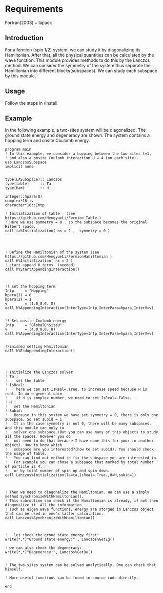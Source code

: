 # Requirements

Fortran(2003)  + lapack

## Introduction
For a fermion (spin 1/2) system, we can study it by diagonalizing its Hamiltonian. After that, all the physical quantities can be calculated by the wave function. This module provides methods to do this by the Lanczos method. We can consider the symmetry of the system thus separate the Hamiltonian into different blocks(subspaces). We can study each subspace by this module.</br>

## Usage
Follow the steps in /Install.


## Example
In the following example, a two-sites system will be diagonalized. The ground state energy and degeneracy are shown. The system contains a hopping term and onsite Coulomb energy.

    program main
    ! In this example, we consider a hopping between the two sites t=1,
    ! and also a onsite Coulomb interaction U = 4 (on each site).
    use LanczosSubspace
    implicit none


    type(LASubSpace):: Lanczos
    type(table)     :: Ta
    type(Ham)       :: H

    integer::hpara(8)
    complex*16::v
    character*16::Intp

    ! Initialization of table   (see https://github.com/HengyueLi/Fermion_Table )
    ! Here we use symmetry = 0 , so the subspace becomes the original Hilbert space.
    call ta%Initialization( ns = 2 ,  symmetry = 0 )




    ! Define the Hamiltonian of the system (see https://github.com/HengyueLi/FermionHamiltonian )
    call H%Initialization( ns = 2 )
    ! start append H terms  (needed)
    call h%StartAppendingInteraction()



    !! set the hopping term
    Intp     = "Hopping"
    hpara(1) = 0
    hpara(2) = 1
    v        = (1.0_8,0._8)
    call h%AppendingInteraction(InterType=Intp,InterPara=hpara,InterV=v)


    !! Set onsite Coulomb energy
    Intp     = "GlobalOnSiteU"
    v        = (4.0_8,0._8)
    call h%AppendingInteraction(InterType=Intp,InterPara=hpara,InterV=v)


    !Finished setting Hamiltonian
    call h%EndAppendingInteraction()




    ! Initialize the Lanczos solver
    ! Ta :
    !    set the table
    ! IsReal:
    !    here we can set IsReal=.True. to increase speed because H is real. In more general case
    !    if H is complex number, we need to set IsReal=.False. .
    ! H :
    !   set the Hamiltonian
    ! Subid:
    !   Because in this system we have set symmetry = 0, there is only one subspace. So set subid = 1
    !   If in the case symmetry is not 0, there will be many subspaces. And this module can only to
    !   solver one subspace.(But you can use many of this objects to study all the spaces. However you do
    !   not need to do that because I have done this for your in another object). How to know which
    !   subspace are you interested?(how to set subid). You should check the usage of Table.
    !   You can find out method to fix the subspace you are interested in.
    !   For example you can chose a subspace that marked by total number of particle is 4,
    !   or by total number of spin up and spin down.
    call Lanczos%Initialization(Ta=ta,IsReal=.True.,H=H,subid=1)



    ! Then we need to diagonalize the Hamiltonian. We can use a simply method SynchronizeWithHamiltonian().
    ! This subroutine can check if the Hamiltonian is already, if not then diagonalize it. All the information
    ! such as eigen wave functions, energy are storged in Lanczos object that can be used in one's latter calculation.
    call Lanczos%SynchronizeWithHamiltonian()



    !   let check the groud state energy first:
    write(*,*)"Ground state energy:" , Lanczos%GetEg()

    ! we can also check the degeneracy:
    write(*,*)"Degeneracy:", Lanczos%GetDe()


    ! The two-sites system can be solved analytically. One can check that himself.

    ! More useful functions can be found in source code directly.

    end

